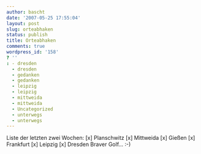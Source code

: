 ```yaml
---
author: bascht
date: '2007-05-25 17:55:04'
layout: post
slug: orteabhaken
status: publish
title: Orteabhaken
comments: true
wordpress_id: '158'
? ''
: - dresden
  - dresden
  - gedanken
  - gedanken
  - leipzig
  - leipzig
  - mittweida
  - mittweida
  - Uncategorized
  - unterwegs
  - unterwegs
---
```


Liste der letzten zwei Wochen: [x] Planschwitz [x] Mittweida [x]
Gießen [x] Frankfurt [x] Leipzig [x] Dresden Braver Golf... :-)


